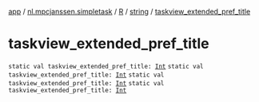 [app](../../../index.md) / [nl.mpcjanssen.simpletask](../../index.md) / [R](../index.md) / [string](index.md) / [taskview_extended_pref_title](.)

# taskview_extended_pref_title

`static val taskview_extended_pref_title: `[`Int`](https://kotlinlang.org/api/latest/jvm/stdlib/kotlin/-int/index.html)
`static val taskview_extended_pref_title: `[`Int`](https://kotlinlang.org/api/latest/jvm/stdlib/kotlin/-int/index.html)
`static val taskview_extended_pref_title: `[`Int`](https://kotlinlang.org/api/latest/jvm/stdlib/kotlin/-int/index.html)
`static val taskview_extended_pref_title: `[`Int`](https://kotlinlang.org/api/latest/jvm/stdlib/kotlin/-int/index.html)